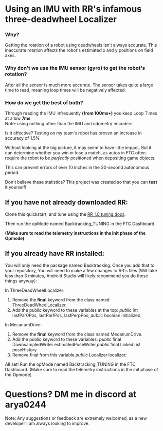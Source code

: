 <h1>Using an IMU with RR's infamous three-deadwheel Localizer</h1>

<h3>Why?</h3>
Getting the rotation of a robot using deadwheels isn't always accurate.
This inaccurate rotation affects the robot's estimated x and y positions on field axes.


<h3>Why don't we use the IMU sensor (gyro) to get the robot's rotation?</h3>
After all the sensor is much more accurate.
The sensor takes quite a large time to read, meaning loop times will be negatively affected.

<h3>How do we get the best of both?</h3>

Through reading the IMU infrequently <b>(from 100ms+)</b> you keep Loop Times at a low <b>7ms</b> <br>Note: using nothing other than the IMU and odometry encoders<be>

Is it effective? Testing on my team's robot has proven an increase in accuracy of 1.5%<br>

Without looking at the big picture, it may seem to have little impact. But it can determine whether you win or lose a match, as autos in FTC often require the robot to be <i>perfectly</i> positioned when depositing game objects.

This can prevent errors of over 10 inches in the 30-second autonomous period.

Don't believe these statistics? This project was created so that you can <b>test</b> it yourself!

<h2>If you have not already downloaded RR: </h2>
Clone this quickstart, and tune using the <a href="https://rr.brott.dev/docs/v1-0/tuning/">RR 1.0 tuning docs</a>.

Then run the opMode named Backtracking_TUNING in the FTC Dashboard.

<b>(Make sure to read the telemetry instructions in the init phase of the Opmode)</b>

<h2> If you already have RR installed: </h2>
You will only need the package named Backtracking.
Once you add that to your repository,
You will need to make a few changes to RR's files (Will take less than 3 minutes, Android Studio will likely recommend you do these things anyway):

In ThreeDeadWheelLocalizer: 
1. Remove the <b>final</b> keyword from the class named ThreeDeadWheelLocalizer. 
2. Add the public keyword to these variables at the top: <i>public</i> int lastPar0Pos, lastPar1Pos, lastPerpPos; <i>public</i> boolean initialized;

In MecanumDrive: 
1. Remove the <b>final</b> keyword from the class named MecanumDrive.
2. Add the public keyword to these variables: <i>public</i> final DownsampledWriter estimatedPoseWriter,<i>public</i> final LinkedList<Pose2d> poseHistory.
4. Remove final from this variable <i>public</i> Localizer localizer;

All set! 
Run the opMode named Backtracking_TUNING in the FTC Dashboard.
(Make sure to read the telemetry instructions in the init phase of the Opmode)

<h1>Questions? DM me in discord at arya0244 </h1>
Note: Any suggestions or feedback are extremely welcomed, as a new developer I am always looking to improve.
